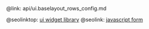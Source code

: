 @link: api/ui.baselayout_rows_config.md

@seolinktop: [ui widget library](https://webix.com)
@seolink: [javascript form](https://webix.com/widget/form/)